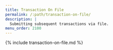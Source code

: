```yaml
---
title: Transaction On File
permalink: /:path/transaction-on-file/
description: |
  Submitting subsequent transactions via file.
menu_order: 2100
---
```


{% include transaction-on-file.md %}
